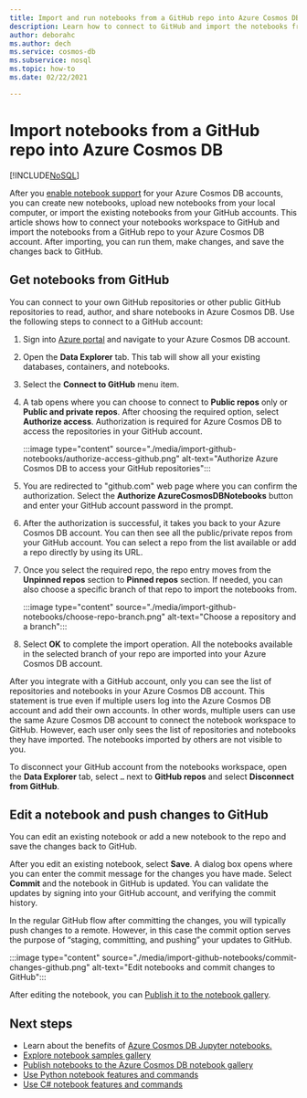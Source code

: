 ```yaml
---
title: Import and run notebooks from a GitHub repo into Azure Cosmos DB
description: Learn how to connect to GitHub and import the notebooks from a GitHub repo to your Azure Cosmos DB account. After importing, you can run, edit them, and save the changes back to GitHub.
author: deborahc
ms.author: dech
ms.service: cosmos-db
ms.subservice: nosql
ms.topic: how-to
ms.date: 02/22/2021

---
```


# Import notebooks from a GitHub repo into Azure Cosmos DB
[!INCLUDE[NoSQL](../includes/appliesto-nosql.md)]

After you [enable notebook support](enable-notebooks.md) for your Azure Cosmos DB accounts, you can create new notebooks, upload new notebooks from your local computer, or import the existing notebooks from your GitHub accounts. This article shows how to connect your notebooks workspace to GitHub and import the notebooks from a GitHub repo to your Azure Cosmos DB account. After importing, you can run them, make changes, and save the changes back to GitHub.

## Get notebooks from GitHub

You can connect to your own GitHub repositories or other public GitHub repositories to read, author, and share notebooks in Azure Cosmos DB. Use the following steps to connect to a GitHub account:

1. Sign into [Azure portal](https://portal.azure.com/) and navigate to your Azure Cosmos DB account.

1. Open the **Data Explorer** tab. This tab will show all your existing databases, containers, and notebooks.

1. Select the **Connect to GitHub** menu item.

1. A tab opens where you can choose to connect to **Public repos** only or **Public and private repos**.  After choosing the required option, select **Authorize access**. Authorization is required for Azure Cosmos DB to access the repositories in your GitHub account.

   :::image type="content" source="./media/import-github-notebooks/authorize-access-github.png" alt-text="Authorize Azure Cosmos DB to access your GitHub repositories":::

1. You are redirected to "github.com" web page where you can confirm the authorization. Select the **Authorize AzureCosmosDBNotebooks** button and enter your GitHub account password in the prompt.

1. After the authorization is successful, it takes you back to your Azure Cosmos DB account. You can then see all the public/private repos from your GitHub account. You can select a repo from the list available or add a repo directly by using its URL.

1. Once you select the required repo, the repo entry moves from the **Unpinned repos** section to **Pinned repos** section. If needed, you can also choose a specific branch of that repo to import the notebooks from.

   :::image type="content" source="./media/import-github-notebooks/choose-repo-branch.png" alt-text="Choose a repository and a branch":::

1. Select **OK** to complete the import operation. All the notebooks available in the selected branch of your repo are imported into your Azure Cosmos DB account.

After you integrate with a GitHub account, only you can see the list of repositories and notebooks in your Azure Cosmos DB account. This statement is true even if multiple users log into the Azure Cosmos DB account and add their own accounts. In other words, multiple users can use the same Azure Cosmos DB account to connect the notebook workspace to GitHub. However, each user only sees the list of repositories and notebooks they have imported. The notebooks imported by others are not visible to you.

To disconnect your GitHub account from the notebooks workspace, open the **Data Explorer** tab, select `…` next to **GitHub repos** and select **Disconnect from GitHub**.

## Edit a notebook and push changes to GitHub

You can edit an existing notebook or add a new notebook to the repo and save the changes back to GitHub.

After you edit an existing notebook, select **Save**. A dialog box opens where you can enter the commit message for the changes you have made. Select **Commit** and the notebook in GitHub is updated. You can validate the updates by signing into your GitHub account, and verifying the commit history.

In the regular GitHub flow after committing the changes, you will typically push changes to a remote. However, in this case the commit option serves the purpose of “staging, committing, and pushing” your updates to GitHub.

:::image type="content" source="./media/import-github-notebooks/commit-changes-github.png" alt-text="Edit notebooks and commit changes to GitHub":::

After editing the notebook, you can [Publish it to the notebook gallery](publish-notebook-gallery.md). 

## Next steps

* Learn about the benefits of [Azure Cosmos DB Jupyter notebooks.](../jupyter-notebooks.md)
* [Explore notebook samples gallery](https://cosmos.azure.com/gallery.html)
* [Publish notebooks to the Azure Cosmos DB notebook gallery](publish-notebook-gallery.md)
* [Use Python notebook features and commands](../use-python-notebook-features-and-commands.md)
* [Use C# notebook features and commands](../use-csharp-notebook-features-and-commands.md)
